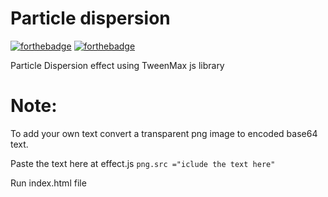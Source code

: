 # Particle dispersion

[![forthebadge](https://forthebadge.com/images/badges/made-with-javascript.svg)](https://forthebadge.com)
[![forthebadge](https://forthebadge.com/images/badges/uses-html.svg)](https://forthebadge.com)

Particle Dispersion effect using TweenMax js library 

# Note:

  To add your own text convert a transparent png image to encoded base64 text.
  
  Paste the text here at effect.js 
      ``` png.src ="iclude the text here" ```
  
  Run index.html file
